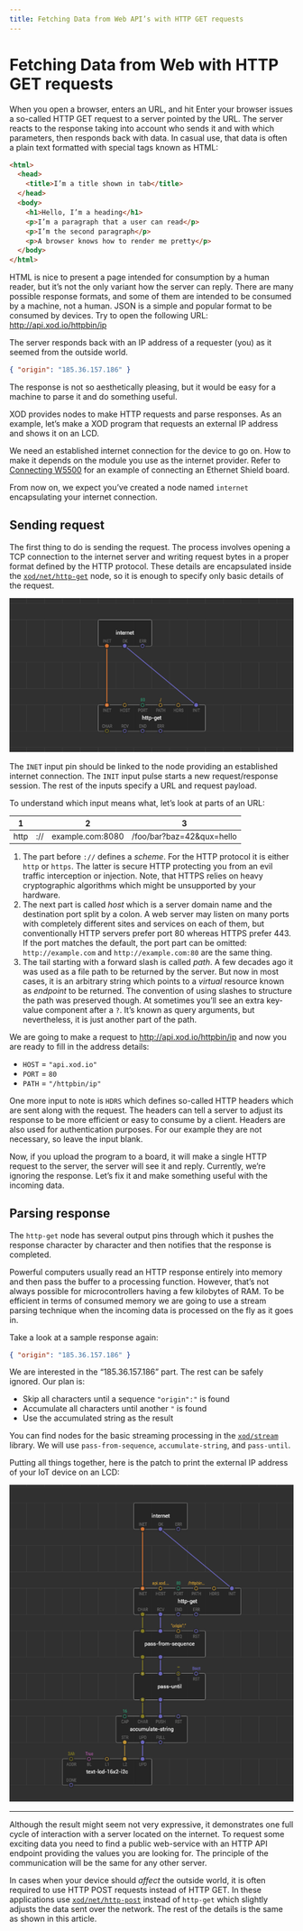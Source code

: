 ```yaml
---
title: Fetching Data from Web API’s with HTTP GET requests
---
```


# Fetching Data from Web with HTTP GET requests

When you open a browser, enters an URL, and hit Enter your browser issues a
so-called HTTP GET request to a server pointed by the URL. The server reacts to
the response taking into account who sends it and with which parameters, then
responds back with data. In casual use, that data is often a plain text
formatted with special tags known as HTML:

```html
<html>
  <head>
    <title>I’m a title shown in tab</title>
  </head>
  <body>
    <h1>Hello, I’m a heading</h1>
    <p>I’m a paragraph that a user can read</p>
    <p>I’m the second paragraph</p>
    <p>A browser knows how to render me pretty</p>
  </body>
</html>
```

HTML is nice to present a page intended for consumption by a human reader, but
it’s not the only variant how the server can reply. There are many possible
response formats, and some of them are intended to be consumed by a machine, not
a human. JSON is a simple and popular format to be consumed by devices. Try to
open the following URL: http://api.xod.io/httpbin/ip

The server responds back with an IP address of a requester (you) as it seemed
from the outside world.

```json
{ "origin": "185.36.157.186" }
```

The response is not so aesthetically pleasing, but it would be easy for a
machine to parse it and do something useful.

XOD provides nodes to make HTTP requests and parse responses. As an example,
let’s make a XOD program that requests an external IP address and shows it on an
LCD.

We need an established internet connection for the device to go on. How to make
it depends on the module you use as the internet provider. Refer to
[Connecting W5500](../w5500-connection/) for an example of connecting an
Ethernet Shield board.

From now on, we expect you’ve created a node named `internet` encapsulating your
internet connection.

## Sending request

The first thing to do is sending the request. The process involves opening a TCP
connection to the internet server and writing request bytes in a proper format
defined by the HTTP protocol. These details are encapsulated inside the
[`xod/net/http-get`](https://xod.io/libs/xod/net/http-get) node, so it is enough
to specify only basic details of the request.

![HTTP request on ready](./request.patch.png)

The `INET` input pin should be linked to the node providing an established
internet connection. The `INIT` input pulse starts a new request/response
session. The rest of the inputs specify a URL and request payload.

To understand which input means what, let’s look at parts of an URL:

<table class="ui very basic collapsing table">
  <thead>
    <tr>
      <th><div class="ui teal label">1</div></th>
      <th></th>
      <th><div class="ui teal label">2</div></th>
      <th><div class="ui teal label">3</div></th>
    </tr>
  </thead>
  <tbody>
    <tr>
      <td>http</td>
      <td>://</td>
      <td>example.com:8080</td>
      <td>/foo/bar?baz=42&qux=hello</td>
    </tr>
  </tbody>
</table>

1.  The part before `://` defines a _scheme_. For the HTTP protocol it is either
    `http` or `https`. The latter is secure HTTP protecting you from an evil
    traffic interception or injection. Note, that HTTPS relies on heavy
    cryptographic algorithms which might be unsupported by your hardware.
2.  The next part is called _host_ which is a server domain name and the
    destination port split by a colon. A web server may listen on many ports
    with completely different sites and services on each of them, but
    conventionally HTTP servers prefer port 80 whereas HTTPS prefer 443. If the
    port matches the default, the port part can be omitted: `http://example.com`
    and `http://example.com:80` are the same thing.
3.  The tail starting with a forward slash is called _path_. A few decades ago
    it was used as a file path to be returned by the server. But now in most
    cases, it is an arbitrary string which points to a _virtual_ resource known
    as _endpoint_ to be returned. The convention of using slashes to structure
    the path was preserved though. At sometimes you’ll see an extra key-value
    component after a `?`. It’s known as query arguments, but nevertheless, it
    is just another part of the path.

We are going to make a request to http://api.xod.io/httpbin/ip and now you are
ready to fill in the address details:

- `HOST` = `"api.xod.io"`
- `PORT` = `80`
- `PATH` = `"/httpbin/ip"`

One more input to note is `HDRS` which defines so-called HTTP headers which are
sent along with the request. The headers can tell a server to adjust its
response to be more efficient or easy to consume by a client. Headers are also
used for authentication purposes. For our example they are not necessary, so
leave the input blank.

Now, if you upload the program to a board, it will make a single HTTP request to
the server, the server will see it and reply. Currently, we’re ignoring the
response. Let’s fix it and make something useful with the incoming data.

## Parsing response

The `http-get` node has several output pins through which it pushes the response
character by character and then notifies that the response is completed.

Powerful computers usually read an HTTP response entirely into memory and then
pass the buffer to a processing function. However, that’s not always possible
for microcontrollers having a few kilobytes of RAM. To be efficient in terms of
consumed memory we are going to use a stream parsing technique when the incoming
data is processed on the fly as it goes in.

Take a look at a sample response again:

```json
{ "origin": "185.36.157.186" }
```

We are interested in the “185.36.157.186” part. The rest can be safely ignored.
Our plan is:

- Skip all characters until a sequence `"origin":"` is found
- Accumulate all characters until another `"` is found
- Use the accumulated string as the result

You can find nodes for the basic streaming processing in the
[`xod/stream`](https://xod.io/libs/xod/stream/) library. We will use
`pass-from-sequence`, `accumulate-string`, and `pass-until`.

Putting all things together, here is the patch to print the external IP address
of your IoT device on an LCD:

![External IP on LCD](./print-ip.patch.png)

---

Although the result might seem not very expressive, it demonstrates one full
cycle of interaction with a server located on the internet. To request some
exciting data you need to find a public web-service with an HTTP API endpoint
providing the values you are looking for. The principle of the communication
will be the same for any other server.

In cases when your device should _affect_ the outside world, it is often
required to use HTTP POST requests instead of HTTP GET. In these applications
use [`xod/net/http-post`](https://xod.io/libs/xod/net/http-post/) instead of
`http-get` which slightly adjusts the data sent over the network. The rest of
the details is the same as shown in this article.
